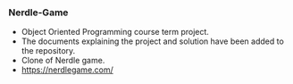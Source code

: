 ### Nerdle-Game

- Object Oriented Programming course term project. 
- The documents explaining the project and solution have been added to the repository.
- Clone of Nerdle game. 
- https://nerdlegame.com/

